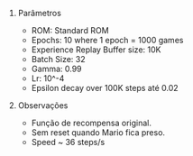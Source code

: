 1. Parâmetros
   - ROM: Standard ROM
   - Epochs: 10 where 1 epoch = 1000 games
   - Experience Replay Buffer size: 10K
   - Batch Size: 32
   - Gamma: 0.99
   - Lr: 10^-4
   - Epsilon decay over 100K steps até 0.02

2. Observações
   - Função de recompensa original.
   - Sem reset quando Mario fica preso.
   - Speed ~ 36 steps/s
